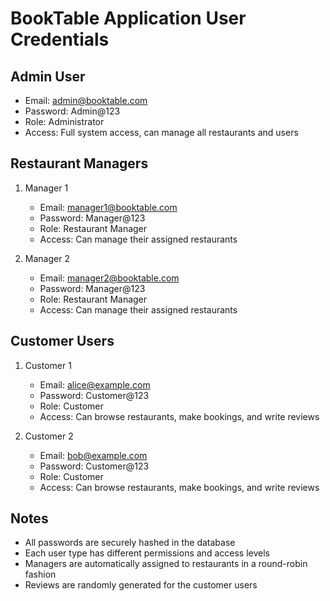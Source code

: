 # BookTable Application User Credentials

## Admin User
- Email: admin@booktable.com
- Password: Admin@123
- Role: Administrator
- Access: Full system access, can manage all restaurants and users

## Restaurant Managers
1. Manager 1
   - Email: manager1@booktable.com
   - Password: Manager@123
   - Role: Restaurant Manager
   - Access: Can manage their assigned restaurants

2. Manager 2
   - Email: manager2@booktable.com
   - Password: Manager@123
   - Role: Restaurant Manager
   - Access: Can manage their assigned restaurants

## Customer Users
1. Customer 1
   - Email: alice@example.com
   - Password: Customer@123
   - Role: Customer
   - Access: Can browse restaurants, make bookings, and write reviews

2. Customer 2
   - Email: bob@example.com
   - Password: Customer@123
   - Role: Customer
   - Access: Can browse restaurants, make bookings, and write reviews

## Notes
- All passwords are securely hashed in the database
- Each user type has different permissions and access levels
- Managers are automatically assigned to restaurants in a round-robin fashion
- Reviews are randomly generated for the customer users
